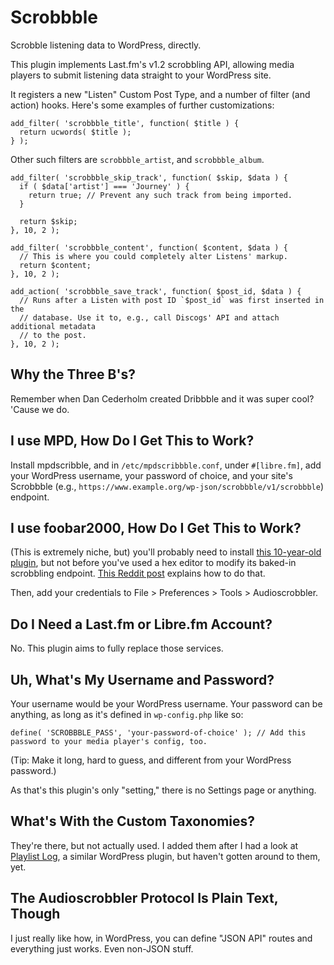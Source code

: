# Scrobbble
Scrobble listening data to WordPress, directly.

This plugin implements Last.fm's v1.2 scrobbling API, allowing media players to submit listening data straight to your WordPress site.

It registers a new "Listen" Custom Post Type, and a number of filter (and action) hooks. Here's some examples of further customizations:
```
add_filter( 'scrobbble_title', function( $title ) {
  return ucwords( $title );
} );
```
Other such filters are `scrobbble_artist`, and `scrobbble_album`.

```
add_filter( 'scrobbble_skip_track', function( $skip, $data ) {
  if ( $data['artist'] === 'Journey' ) {
    return true; // Prevent any such track from being imported.
  }

  return $skip;
}, 10, 2 );
```
```
add_filter( 'scrobbble_content', function( $content, $data ) {
  // This is where you could completely alter Listens' markup.
  return $content;
}, 10, 2 );
```
```
add_action( 'scrobbble_save_track', function( $post_id, $data ) {
  // Runs after a Listen with post ID `$post_id` was first inserted in the
  // database. Use it to, e.g., call Discogs' API and attach additional metadata
  // to the post.
}, 10, 2 );
```

## Why the Three B's?
Remember when Dan Cederholm created Dribbble and it was super cool? 'Cause we do.

## I use MPD, How Do I Get This to Work?
Install mpdscribble, and in `/etc/mpdscribbble.conf`, under `#[libre.fm]`, add your WordPress username, your password of choice, and your site's Scrobbble (e.g., `https://www.example.org/wp-json/scrobbble/v1/scrobbble`) endpoint.

## I use foobar2000, How Do I Get This to Work?
(This is extremely niche, but) you'll probably need to install [this 10-year-old plugin](https://www.foobar2000.org/components/view/foo_audioscrobbler), but not before you've used a hex editor to modify its baked-in scrobbling endpoint. [This Reddit post](https://web.archive.org/web/20180522184216/https://www.reddit.com/r/foobar2000/comments/3zaiy6/guide_to_librefm_scrobbling_lastfm_backup_to/) explains how to do that.

Then, add your credentials to File > Preferences > Tools > Audioscrobbler.

## Do I Need a Last.fm or Libre.fm Account?
No. This plugin aims to fully replace those services.

## Uh, What's My Username and Password?
Your username would be your WordPress username. Your password can be anything, as long as it's defined in `wp-config.php` like so:
```
define( 'SCROBBBLE_PASS', 'your-password-of-choice' ); // Add this password to your media player's config, too.
```
(Tip: Make it long, hard to guess, and different from your WordPress password.)

As that's this plugin's only "setting," there is no Settings page or anything.

## What's With the Custom Taxonomies?
They're there, but not actually used. I added them after I had a look at [Playlist Log](https://wordpress.org/plugins/playlistlog/), a similar WordPress plugin, but haven't gotten around to them, yet.

## The Audioscrobbler Protocol Is Plain Text, Though
I just really like how, in WordPress, you can define "JSON API" routes and everything just works. Even non-JSON stuff.
